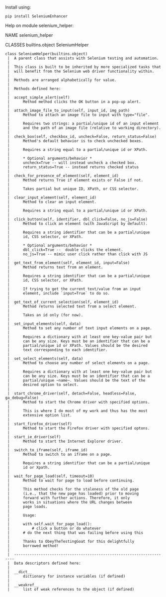 Install using:

```
pip install SeleniumEnhancer
```

Help on module selenium_helper:

NAME
    selenium_helper

CLASSES
    builtins.object
        SeleniumHelper
    
    class SeleniumHelper(builtins.object)
     |  A parent class that assists with Selenium testing and automation.
     |  
     |  This class is built to be inherited by more specialized tasks that
     |  will benefit from the Selenium web driver functionality within.
     |  
     |  Methods are arranged alphabetically for value.
     |  
     |  Methods defined here:
     |  
     |  accept_simple_alert(self)
     |      Method method clicks the OK button in a pop-up alert.
     |  
     |  attach_image_file_to_input(self, input_id, img_path)
     |      Method to attach an image file to input with type="file".
     |      
     |      Requires two strings: a partial/unique id of an input element
     |      and the path of an image file (relative to working directory).
     |  
     |  check_box(self, checkbox_id, uncheck=False, return_status=False)
     |      Method's default behavior is to check unchecked boxes.
     |      
     |      Requires a string equal to a partial/unique id or XPath.
     |      
     |      * Optional arguments/behavior *
     |      uncheck=True -- will instead uncheck a checked box.
     |      return_status=True -- instead returns checked status
     |  
     |  check_for_presence_of_element(self, element_id)
     |      Method returns True if element exists or False if not.
     |      
     |      Takes partial but unique ID, XPath, or CSS selector.
     |  
     |  clear_input_element(self, element_id)
     |      Method to clear an input element.
     |      
     |      Requires a string equal to a partial/unique id or XPath.
     |  
     |  click_button(self, identifier, dbl_click=False, no_js=False)
     |      Method to click an element (with JavaScript by default).
     |      
     |      Requires a string identifier that can be a partial/unique
     |      id, CSS selector, or XPath.
     |      
     |      * Optional arguments/behavior *
     |      dbl_click=True --  double clicks the element.
     |      no_js=True -- mimic user click rather than click with JS
     |  
     |  get_text_from_element(self, element_id, input=False)
     |      Method returns text from an element.
     |      
     |      Requires a string identifier that can be a partial/unique
     |      id, CSS selector, or XPath.
     |      
     |      If trying to get the current text/value from an input
     |      element, include `input=True` to do so.
     |  
     |  get_text_of_current_selection(self, element_id)
     |      Method returns selected text from a select element.
     |      
     |      Takes an id only (for now).
     |  
     |  set_input_elements(self, data)
     |      Method to set any number of text input elements on a page.
     |      
     |      Requires a dictionary with at least one key-value pair but
     |      can be any size. Keys must be an identifier that can be a
     |      partial/unique id or XPath. Values should be the desired
     |      text corresponding to each identifier.
     |  
     |  set_select_elements(self, data)
     |      Method to choose any number of select elements on a page.
     |      
     |      Requires a dictionary with at least one key-value pair but
     |      can be any size. Keys must be an identifier that can be a
     |      partial/unique ~name~. Values should be the text of the
     |      desired option to select.
     |  
     |  start_chrome_driver(self, detach=False, headless=False, ga_debug=False)
     |      Method to start the Chrome driver with specified options. 
     |      
     |      This is where I do most of my work and thus has the most
     |      extensive option list.
     |  
     |  start_firefox_driver(self)
     |      Method to start the Firefox driver with specified optons.
     |  
     |  start_ie_driver(self)
     |      Method to start the Internet Explorer driver.
     |  
     |  switch_to_iframe(self, iframe_id)
     |      Method to switch to an iframe on a page.
     |      
     |      Requires a string identifier that can be a partial/unique
     |      id or Xpath.
     |  
     |  wait_for_page_load(self, timeout=10)
     |      Method to wait for page to load before continuing.
     |      
     |      This method checks for the staleness of the old page
     |      (i.e., that the new page has loaded) prior to moving
     |      forward with further actions. Therefore, it only
     |      works in situations where the URL changes between
     |      page loads. 
     |      
     |      Usage:
     |      
     |      with self.wait_for_page_load():
     |          # click a button or do whatever
     |      # do the next thing that was failing before using this
     |      
     |      Thanks to ObeyTheTestingGoat for this delightfully
     |      borrowed method!
     |  
     |  ----------------------------------------------------------------------
     |  Data descriptors defined here:
     |  
     |  __dict__
     |      dictionary for instance variables (if defined)
     |  
     |  __weakref__
     |      list of weak references to the object (if defined)




